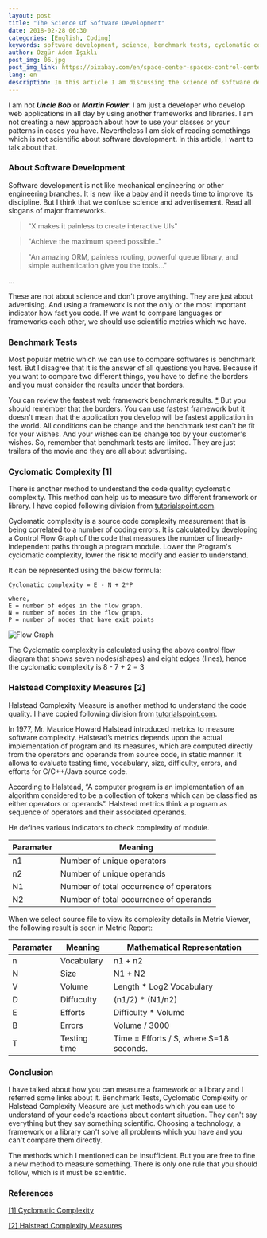 ```yaml
---
layout: post
title: "The Science Of Software Development"
date: 2018-02-28 06:30
categories: [English, Coding]
keywords: software development, science, benchmark tests, cyclomatic complexity, halstead complexity
author: Özgür Adem Işıklı
post_img: 06.jpg
post_img_link: https://pixabay.com/en/space-center-spacex-control-center-693251
lang: en
description: In this article I am discussing the science of software development.
---
```


I am not **_Uncle Bob_** or **_Martin Fowler_**. I am just a developer who develop web applications in all day by using another frameworks and libraries. I am not creating a new approach about how to use your classes or your patterns in cases you have. Nevertheless I am sick of reading somethings which is not scientific about software development. In this article, I want to talk about that.

### About Software Development

Software development is not like mechanical engineering or other engineering branches. It is new like a baby and it needs time to improve its discipline. But I think that we confuse science and advertisement. Read all slogans of major frameworks.

> "X makes it painless to create interactive UIs"

> "Achieve the maximum speed possible.."

> "An amazing ORM, painless routing, powerful queue library, and simple authentication give you the tools..."

...

These are not about science and don't prove anything. They are just about advertising. And using a framework is not the only or the most important indicator how fast you code. If we want to compare languages or frameworks each other, we should use scientific metrics which we have.

### Benchmark Tests

Most popular metric which we can use to compare softwares is benchmark test. But I disagree that it is the answer of all questions you have. Because if you want to compare two different things, you have to define the borders and you must consider the results under that borders.

You can review the fastest web framework benchmark results. [\*](https://www.techempower.com/benchmarks/) But you should remember that the borders. You can use fastest framework but it doesn't mean that the application you develop will be fastest application in the world. All conditions can be change and the benchmark test can't be fit for your wishes. And your wishes can be change too by your customer's wishes. So, remember that benchmark tests are limited. They are just trailers of the movie and they are all about advertising.

### Cyclomatic Complexity [1]

There is another method to understand the code quality; cyclomatic complexity. This method can help us to measure two different framework or library. I have copied following division from [tutorialspoint.com](http://tutorialspoint).

Cyclomatic complexity is a source code complexity measurement that is being correlated to a number of coding errors. It is calculated by developing a Control Flow Graph of the code that measures the number of linearly-independent paths through a program module. Lower the Program's cyclomatic complexity, lower the risk to modify and easier to understand.

It can be represented using the below formula:

```
Cyclomatic complexity = E - N + 2*P

where,
E = number of edges in the flow graph.
N = number of nodes in the flow graph.
P = number of nodes that have exit points
```

![Flow Graph](https://www.tutorialspoint.com/software_testing_dictionary/images/cyclomatic_complexity.jpg)

The Cyclomatic complexity is calculated using the above control flow diagram that shows seven nodes(shapes) and eight edges (lines), hence the cyclomatic complexity is 8 - 7 + 2 = 3

### Halstead Complexity Measures [2]

Halstead Complexity Measure is another method to understand the code quality. I have copied following division from [tutorialspoint.com](http://tutorialspoint).

In 1977, Mr. Maurice Howard Halstead introduced metrics to measure software complexity. Halstead’s metrics depends upon the actual implementation of program and its measures, which are computed directly from the operators and operands from source code, in static manner. It allows to evaluate testing time, vocabulary, size, difficulty, errors, and efforts for C/C++/Java source code.

According to Halstead, “A computer program is an implementation of an algorithm considered to be a collection of tokens which can be classified as either operators or operands”. Halstead metrics think a program as sequence of operators and their associated operands.

He defines various indicators to check complexity of module.

| Paramater | Meaning                                 |
| --------- | --------------------------------------- |
| n1        | Number of unique operators              |
| n2        | Number of unique operands               |
| N1        | Number of total occurrence of operators |
| N2        | Number of total occurrence of operands  |

When we select source file to view its complexity details in Metric Viewer, the following result is seen in Metric Report:

| Paramater | Meaning      | Mathematical Representation             |
| --------- | ------------ | --------------------------------------- |
| n         | Vocabulary   | n1 + n2                                 |
| N         | Size         | N1 + N2                                 |
| V         | Volume       | Length \* Log2 Vocabulary               |
| D         | Diffuculty   | (n1/2) \* (N1/n2)                       |
| E         | Efforts      | Difficulty \* Volume                    |
| B         | Errors       | Volume / 3000                           |
| T         | Testing time | Time = Efforts / S, where S=18 seconds. |

### Conclusion

I have talked about how you can measure a framework or a library and I referred some links about it. Benchmark Tests, Cyclomatic Complexity or Halstead Complexity Measure are just methods which you can use to understand of your code's reactions about contant situation. They can't say everything but they say something scientific. Choosing a technology, a framework or a library can't solve all problems which you have and you can't compare them directly.

The methods which I mentioned can be insufficient. But you are free to fine a new method to measure something. There is only one rule that you should follow, which is it must be scientific.

### References

[[1] Cyclomatic Complexity](https://www.tutorialspoint.com/software_testing_dictionary/cyclomatic_complexity.htm)

[[2] Halstead Complexity Measures](https://www.tutorialspoint.com/software_testing_dictionary/cyclomatic_complexity.htm)
